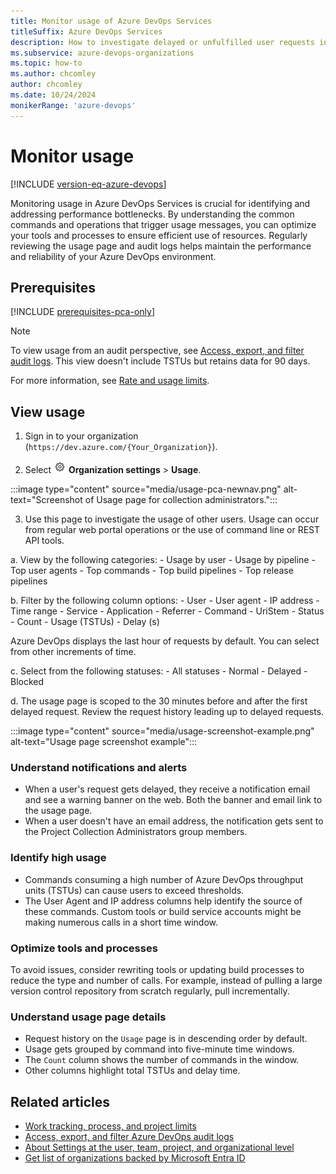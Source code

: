 ```yaml
---
title: Monitor usage of Azure DevOps Services
titleSuffix: Azure DevOps Services
description: How to investigate delayed or unfulfilled user requests in Azure DevOps Services.
ms.subservice: azure-devops-organizations
ms.topic: how-to
ms.author: chcomley
author: chcomley
ms.date: 10/24/2024
monikerRange: 'azure-devops'
---
```


# Monitor usage

[!INCLUDE [version-eq-azure-devops](../../includes/version-eq-azure-devops.md)]

Monitoring usage in Azure DevOps Services is crucial for identifying and addressing performance bottlenecks. By understanding the common commands and operations that trigger usage messages, you can optimize your tools and processes to ensure efficient use of resources. Regularly reviewing the usage page and audit logs helps maintain the performance and reliability of your Azure DevOps environment.

## Prerequisites

[!INCLUDE [prerequisites-pca-only](../../includes/prerequisites-pca-only.md)]

> [!NOTE]
> To view usage from an audit perspective, see [Access, export, and filter audit logs](../../organizations/audit/azure-devops-auditing.md). This view doesn't include TSTUs but retains data for 90 days.

For more information, see [Rate and usage limits](../../integrate/concepts/rate-limits.md).

## View usage

1. Sign in to your organization (```https://dev.azure.com/{Your_Organization}```).

2. Select ![gear icon](../../media/icons/gear-icon.png) **Organization settings** > **Usage**.

  :::image type="content" source="media/usage-pca-newnav.png" alt-text="Screenshot of Usage page for collection administrators.":::

3. Use this page to investigate the usage of other users. Usage can occur from regular web portal operations or the use of command line or REST API tools.

  a. View by the following categories:
    - Usage by user
    - Usage by pipeline
    - Top user agents
    - Top commands
    - Top build pipelines
    - Top release pipelines
  
  b. Filter by the following column options:
    - User
    - User agent
    - IP address
    - Time range
    - Service
    - Application
    - Referrer
    - Command
    - UriStem
    - Status
    - Count
    - Usage (TSTUs)
    - Delay (s)

   Azure DevOps displays the last hour of requests by default. You can select from other increments of time.

  c. Select from the following statuses:
    - All statuses
    - Normal
    - Delayed
    - Blocked

  d. The usage page is scoped to the 30 minutes before and after the first delayed request. Review the request history leading up to delayed requests.

  :::image type="content" source="media/usage-screenshot-example.png" alt-text="Usage page screenshot example":::

### Understand notifications and alerts
- When a user's request gets delayed, they receive a notification email and see a warning banner on the web. Both the banner and email link to the usage page.
- When a user doesn't have an email address, the notification gets sent to the Project Collection Administrators group members.

### Identify high usage
- Commands consuming a high number of Azure DevOps throughput units (TSTUs) can cause users to exceed thresholds.
- The User Agent and IP address columns help identify the source of these commands. Custom tools or build service accounts might be making numerous calls in a short time window.

### Optimize tools and processes

To avoid issues, consider rewriting tools or updating build processes to reduce the type and number of calls. For example, instead of pulling a large version control repository from scratch regularly, pull incrementally.

### Understand usage page details

- Request history on the `Usage` page is in descending order by default.
- Usage gets grouped by command into five-minute time windows.
- The `Count` column shows the number of commands in the window.
- Other columns highlight total TSTUs and delay time.

## Related articles

- [Work tracking, process, and project limits](../settings/work/object-limits.md)
- [Access, export, and filter Azure DevOps audit logs](../audit/azure-devops-auditing.md)
- [About Settings at the user, team, project, and organizational level](../settings/about-settings.md)
- [Get list of organizations backed by Microsoft Entra ID](get-list-of-organizations-connected-to-azure-active-directory.md)

